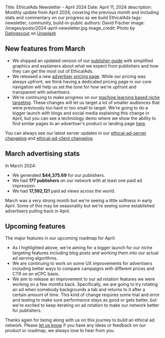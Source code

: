 Title: EthicalAds Newsletter - April 2024
Date: April 11, 2024
description: Monthly update from April 2024, covering the previous month and including stats and commentary on our progress as we build EthicalAds
tags: newsletter, community, build-in-public
authors: David Fischer
image: /images/posts/2024-april-newsletter.jpg
image_credit: <span>Photo by <a href="https://unsplash.com/@datingscout?utm_content=creditCopyText&utm_medium=referral&utm_source=unsplash">Datingscout</a> on <a href="https://unsplash.com/photos/green-trees-near-gray-mountain-under-blue-sky-during-daytime-QYl-phib5Wk?utm_content=creditCopyText&utm_medium=referral&utm_source=unsplash">Unsplash</a></span>


## New features from March

* We shipped an updated version of our [publisher guide]({filename}../pages/publisher-guide.md)
  with simplified graphics and explainers about what we expect from publishers
  and how they can get the most out of EthicalAds.
* We released a new [advertiser pricing page]({filename}../pages/advertisers-pricing.md).
  While our pricing was always upfront, we think having a dedicated pricing page
  in our core navigation will help us set the tone for how we're upfront and transparent with advertisers.
* We're continuing to make progress on our
  [machine learning based niche targeting]({filename}../posts/2022-content-based-targeting.md).
  These changes will let us target a lot of smaller audiences that were previously too hard or too small to target.
  We're going to do a bigger launch with blogs and social media explaining this change in April,
  but you can see a technology demo where we show the ability to find similar pages to an advertiser's product or landing page [here]({filename}../pages/similar-pages.md).


You can always see our latest server updates in our
[ethical-ad-server changelog](https://ethical-ad-server.readthedocs.io/en/latest/developer/changelog.html)
and [ethical-ad-client changelog](https://ethical-ad-client.readthedocs.io/en/latest/changelog.html).


## March advertising stats

[comment]: https://server.ethicalads.io/publisher/all/report/?start_date=2024-03-01&end_date=2024-03-31

In March 2024:

* We generated **$44,375.69** for our publishers.
* We had **177 publishers** on our network with at least one paid ad impression.
* We had **17,592,121** paid ad views across the world.

March was a very strong month but we're seeing a little softness in early April.
Some of this may be seasonality but we're seeing some established advertisers
pulling back in April.


## Upcoming features

The major features in our upcoming roadmap for April:

* As I highlighted above, we're aiming for a bigger launch for our niche targeting features
  including blog posts and working them into our actual ad serving algorithms.
* We are continuing to work on some UX improvements for advertisers
  including better ways to compare campaigns with different prices and CTR on an eCPC basis.
* We aim to release an improvement to our ad rotation features we were working on a few months back.
  Specifically, we are going to try rotating an ad when somebody backgrounds a tab and returns
  to it after a certain amount of time. This kind of change requires some trial and error
  and testing to make sure performance stays as good or gets better,
  but we're excited to keep iterating on ad rotation to make our network better for publishers.

Thanks again for being along with us on this journey to build an ethical ad network.
Please [let us know]({filename}../pages/contact.md) if you have any ideas or feedback on our product or roadmap,
we always love to hear from you.
